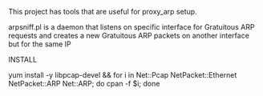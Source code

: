 This project has tools that are useful for proxy_arp setup.

 arpsniff.pl is a daemon that listens on specific interface for Gratuitous ARP requests and creates a new Gratuitous ARP packets on another interface but for the same IP

INSTALL

 yum install -y libpcap-devel && for i in Net::Pcap NetPacket::Ethernet NetPacket::ARP Net::ARP; do cpan -f $i; done
